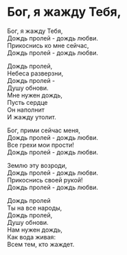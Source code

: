 # Бог, я жажду Тебя,
Бог, я жажду Тебя,  
Дождь пролей - дождь любви.  
Прикоснись ко мне сейчас,  
Дождь пролей - дождь любви.  
  
Дождь пролей,  
Небеса разверзни,  
Дождь пролей -  
Душу обнови.  
Мне нужен дождь,  
Пусть сердце  
Он наполнит  
И жажду утолит.  
  
Бог, прими сейчас меня,  
Дождь пролей - дождь любви.  
Все грехи мои прости!  
Дождь пролей - дождь любви.  
  
Землю эту возроди,  
Дождь пролей - дождь любви.  
Прикоснись своей рукой!  
Дождь пролей - дождь любви.  
  
Дождь пролей  
Ты на все народы,  
Дождь пролей,  
Душу обнови.  
Нам нужен дождь,  
Как вода живая:  
Всем тем, кто жаждет.
